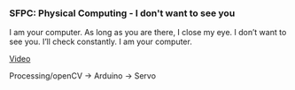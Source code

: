 ### SFPC: Physical Computing - I don't want to see you

I am your computer. As long as you are there, I close my eye. I don’t want to see you. I’ll check constantly. I am your computer.

[Video](https://www.youtube.com/watch?v=2L38W_uc5q4)

Processing/openCV -> Arduino -> Servo




